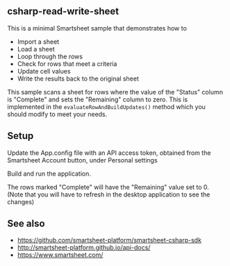 ## csharp-read-write-sheet

This is a minimal Smartsheet sample that demonstrates how to
* Import a sheet
* Load a sheet
* Loop through the rows
* Check for rows that meet a criteria
* Update cell values
* Write the results back to the original sheet


This sample scans a sheet for rows where the value of the "Status" column is "Complete" and sets the "Remaining" column to zero.
This is implemented in the `evaluateRowAndBuildUpdates()` method which you should modify to meet your needs.


## Setup
Update the App.config file with an API access token, obtained from the Smartsheet Account button, under Personal settings

Build and run the application.

The rows marked "Complete" will have the "Remaining" value set to 0. (Note that you will have to refresh in the desktop application to see the changes)

## See also
- https://github.com/smartsheet-platform/smartsheet-csharp-sdk
- http://smartsheet-platform.github.io/api-docs/
- https://www.smartsheet.com/
